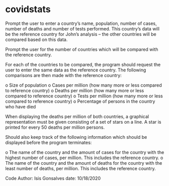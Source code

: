 # covidstats

Prompt the user to enter a country’s name, population, number of cases, number of deaths
and number of tests performed. This country’s data will be the reference country for John’s
analysis – the other countries will be compared based on this data.

Prompt the user for the number of countries which will be compared with the reference
country.

For each of the countries to be compared, the program should request the user to enter the
same data as the reference country. The following comparisons are then made with the
reference country:

o Size of population
o Cases per million (how many more or less compared to reference country)
o Deaths per million (how many more or less compared to reference country)
o Tests per million (how many more or less compared to reference country)
o Percentage of persons in the country who have died

When displaying the deaths per million of both countries, a graphical representation must be
given consisting of a set of stars on a line. A star is printed for every 50 deaths per million
persons.

Should also keep track of the following information which should be displayed
before the program terminates:

o The name of the country and the amount of cases for the country with the highest number of cases, per million. This includes the reference country.
o The name of the country and the amount of deaths for the country with the least number of deaths, per million. This includes the reference country.

Code Author: Isis Gonsalves
date: 10/18/2020
